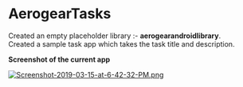# AerogearTasks

Created an empty placeholder library :- **aerogearandroidlibrary**.  
Created a sample task app which takes the task title and description.  

**Screenshot of the current app**   


[![Screenshot-2019-03-15-at-6-42-32-PM.png](https://i.postimg.cc/Gmx26RBV/Screenshot-2019-03-15-at-6-42-32-PM.png)](https://postimg.cc/jDCtJG44)

